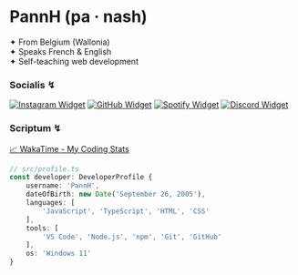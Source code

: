 # PannH (pa · nash)
✦ From Belgium (Wallonia)<br />
✦ Speaks French & English<br />
✦ Self-teaching web development

### Socialis ↯
[![Instagram Widget](https://creatorspace.imgix.net/users/cltpt3vp800ufo901s4kq99wb/wsckiBwxpqYzGyi1-bento_widget_instagram.png?w=400)](https://www.instagram.com/pannnh_)
[![GitHub Widget](https://creatorspace.imgix.net/users/cltpt3vp800ufo901s4kq99wb/C6GATfK2wYaSFXXc-bento_widget_github.png?w=400)](https://github.com/PannH)
[![Spotify Widget](https://creatorspace.imgix.net/users/cltpt3vp800ufo901s4kq99wb/h56bDpC6t0cvXlCe-bento_widget_spotify.png?w=400)](https://open.spotify.com/user/t67qkn4c7j0zazr6rc8f2g6lg)
[![Discord Widget](https://creatorspace.imgix.net/users/cltpt3vp800ufo901s4kq99wb/z3McpGv8nHnW0Q15-bento_widget_discord.png?w=400)](https://discord.com/users/667302589213310997)

### Scriptum ↯
[📈 WakaTime - My Coding Stats](https://wakatime.com/@PannH)
```ts
// src/profile.ts
const developer: DeveloperProfile {
    username: 'PannH',
    dateOfBirth: new Date('September 26, 2005'),
    languages: [
        'JavaScript', 'TypeScript', 'HTML', 'CSS'
    ],
    tools: [
        'VS Code', 'Node.js', 'npm', 'Git', 'GitHub'
    ],
    os: 'Windows 11'
}
```